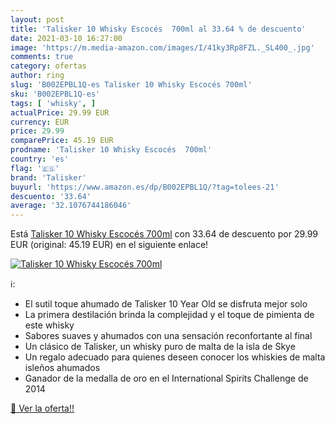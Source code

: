```yaml
---
layout: post
title: 'Talisker 10 Whisky Escocés  700ml al 33.64 % de descuento'
date: 2021-03-10 16:27:00
image: 'https://m.media-amazon.com/images/I/41ky3Rp8FZL._SL400_.jpg'
comments: true
category: ofertas
author: ring
slug: 'B002EPBL1Q-es Talisker 10 Whisky Escocés 700ml'
sku: 'B002EPBL1Q-es'
tags: [ 'whisky', ]
actualPrice: 29.99 EUR
currency: EUR
price: 29.99
comparePrice: 45.19 EUR
prodname: 'Talisker 10 Whisky Escocés  700ml'
country: 'es'
flag: '🇪🇸'
brand: 'Talisker'
buyurl: 'https://www.amazon.es/dp/B002EPBL1Q/?tag=tolees-21'
descuento: '33.64'
average: '32.1076744186046'
---
```


Está [Talisker 10 Whisky Escocés  700ml](https://www.amazon.es/dp/B002EPBL1Q/?tag=tolees-21) con 33.64 de descuento por 29.99 EUR (original: 45.19 EUR) en el siguiente enlace!

[![Talisker 10 Whisky Escocés  700ml](https://m.media-amazon.com/images/I/41ky3Rp8FZL._SL400_.jpg)](https://www.amazon.es/dp/B002EPBL1Q/?tag=tolees-21)

ℹ️:

- El sutil toque ahumado de Talisker 10 Year Old se disfruta mejor solo
- La primera destilación brinda la complejidad y el toque de pimienta de este whisky
- Sabores suaves y ahumados con una sensación reconfortante al final
- Un clásico de Talisker, un whisky puro de malta de la isla de Skye
- Un regalo adecuado para quienes deseen conocer los whiskies de malta isleños ahumados
- Ganador de la medalla de oro en el International Spirits Challenge de 2014

[🛒 Ver la oferta!!](https://www.amazon.es/dp/B002EPBL1Q/?tag=tolees-21)
